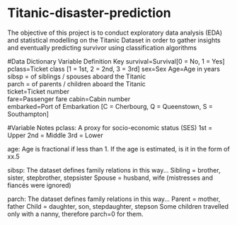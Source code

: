 # Titanic-disaster-prediction
The objective of this project is to conduct exploratory data analysis (EDA) and statistical modelling on the Titanic Dataset in order to gather insights and eventually predicting survivor using classification algorithms 


#Data Dictionary
Variable	Definition	Key
survival=Survival[0 = No, 1 = Yes]
pclass=Ticket class	[1 = 1st, 2 = 2nd, 3 = 3rd]
sex=Sex	
Age=Age in years	
sibsp	= of siblings / spouses aboard the Titanic	
parch	= of parents / children aboard the Titanic	
ticket=Ticket number	
fare=Passenger fare	
cabin=Cabin number	
embarked=Port of Embarkation	[C = Cherbourg, Q = Queenstown, S = Southampton]


#Variable Notes
pclass: A proxy for socio-economic status (SES)
1st = Upper
2nd = Middle
3rd = Lower

age: Age is fractional if less than 1. If the age is estimated, is it in the form of xx.5

sibsp: The dataset defines family relations in this way...
Sibling = brother, sister, stepbrother, stepsister
Spouse = husband, wife (mistresses and fiancés were ignored)

parch: The dataset defines family relations in this way...
Parent = mother, father
Child = daughter, son, stepdaughter, stepson
Some children travelled only with a nanny, therefore parch=0 for them.
